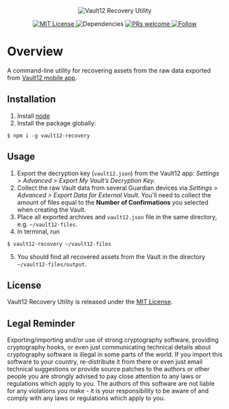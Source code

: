 <p align="center">
  <img src="https://user-images.githubusercontent.com/1370944/109153827-15c4d700-7776-11eb-93c0-6801f8d618b0.jpg"
    alt="Vault12 Recovery Utility">
</p>

<p align="center">
  <a href="https://opensource.org/licenses/MIT">
    <img src="https://img.shields.io/badge/License-MIT-blue.svg" alt="MIT License" />
  </a>
  <img src="https://img.shields.io/david/vault12/recovery-utility" alt="Dependencies" />
  <a href="http://makeapullrequest.com">
    <img src="https://img.shields.io/badge/PRs-welcome-brightgreen.svg" alt="PRs welcome" />
  </a>
  <a href="https://twitter.com/_Vault12_">
    <img src="https://img.shields.io/twitter/follow/_Vault12_?label=Follow&style=social" alt="Follow" />
  </a>
</p>

# Overview

A command-line utility for recovering assets from the raw data exported from [Vault12 mobile app](https://vault12.com/download/).

## Installation

1. Install [node](https://nodejs.org/)
2. Install the package globally:
```
$ npm i -g vault12-recovery
```
## Usage

1. Export the decryption key (`vault12.json`) from the Vault12 app: *Settings > Advanced > Export My Vault’s Decryption Key*.
2. Collect the raw Vault data from several Guardian devices via *Settings > Advanced > Export Data for External Vault*. You'll need to collect the amount of files equal to the **Number of Confirmations** you selected when creating the Vault.
3. Place all exported archives and `vault12.json` file in the same directory, e.g. `~/vault12-files`.
4. In terminal, run
```
$ vault12-recovery ~/vault12-files
```
5. You should find all recovered assets from the Vault in the directory `~/vault12-files/output`.

## License

Vault12 Recovery Utility is released under the [MIT License](http://opensource.org/licenses/MIT).

## Legal Reminder

Exporting/importing and/or use of strong cryptography software, providing cryptography hooks, or even just communicating technical details about cryptography software is illegal in some parts of the world. If you import this software to your country, re-distribute it from there or even just email technical suggestions or provide source patches to the authors or other people you are strongly advised to pay close attention to any laws or regulations which apply to you. The authors of this software are not liable for any violations you make - it is your responsibility to be aware of and comply with any laws or regulations which apply to you.
